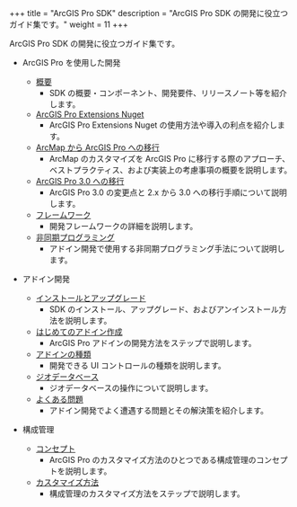 +++
title = "ArcGIS Pro SDK"
description = "ArcGIS Pro SDK の開発に役立つガイド集です。"
weight = 11
+++

ArcGIS Pro SDK の開発に役立つガイド集です。

* ArcGIS Pro を使用した開発
  * [概要](https://github.com/EsriJapan/arcgis-pro-sdk/wiki)  
    * SDK の概要・コンポーネント、開発要件、リリースノート等を紹介します。
  * [ArcGIS Pro Extensions Nuget](https://github.com/EsriJapan/arcgis-pro-sdk/wiki/ProGuide-ArcGIS-Pro-Extensions-NuGet)  
    * ArcGIS Pro Extensions Nuget の使用方法や導入の利点を紹介します。
  * [ArcMap から ArcGIS Pro への移行](https://github.com/EsriJapan/arcgis-pro-sdk/wiki/ProConcepts-Migrating-to-ArcGIS-Pro)  
    * ArcMap のカスタマイズを ArcGIS Pro に移行する際のアプローチ、ベストプラクティス、および実装上の考慮事項の概要を説明します。
  * [ArcGIS Pro 3.0 への移行](https://github.com/EsriJapan/arcgis-pro-sdk/wiki/ProConcepts-3.0-Migration-Guide)
    * ArcGIS Pro 3.0 の変更点と 2.x から 3.0 への移行手順について説明します。 
  * [フレームワーク](https://github.com/EsriJapan/arcgis-pro-sdk/wiki/ProConcepts-Framework)  
    * 開発フレームワークの詳細を説明します。
  * [非同期プログラミング](https://github.com/EsriJapan/arcgis-pro-sdk/wiki/ProConcepts-Asynchronous-Programming-in-ArcGIS-Pro) 
    * アドイン開発で使用する非同期プログラミング手法について説明します。

* アドイン開発
  * [インストールとアップグレード](https://github.com/EsriJapan/arcgis-pro-sdk/wiki/ProGuide-Installation-and-Upgrade)  
    * SDK のインストール、アップグレード、およびアンインストール方法を説明します。
  * [はじめてのアドイン作成](https://github.com/EsriJapan/arcgis-pro-sdk/wiki/ProGuide-Build-Your-First-Add-in)  
    * ArcGIS Pro アドインの開発方法をステップで説明します。
  * [アドインの種類](./customization)  
    * 開発できる UI コントロールの種類を説明します。
  * [ジオデータベース](./geodatabase)  
    * ジオデータベースの操作について説明します。
  * [よくある問題](https://github.com/EsriJapan/arcgis-pro-sdk/wiki/ProGuide-Diagnosing-ArcGIS-Pro-Add-ins)  
    * アドイン開発でよく遭遇する問題とその解決策を紹介します。

* 構成管理
  * [コンセプト](https://github.com/EsriJapan/arcgis-pro-sdk/wiki/ProConcepts-Configurations)  
    * ArcGIS Pro のカスタマイズ方法のひとつである構成管理のコンセプトを説明します。
  * [カスタマイズ方法](https://github.com/EsriJapan/arcgis-pro-sdk/wiki/ProGuide-Configurations)  
    * 構成管理のカスタマイズ方法をステップで説明します。